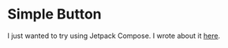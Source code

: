 # Simple Button

I just wanted to try using Jetpack Compose. I wrote about it [here](https://keheira.com/my-thoughts-on-jetpack-compose/).
